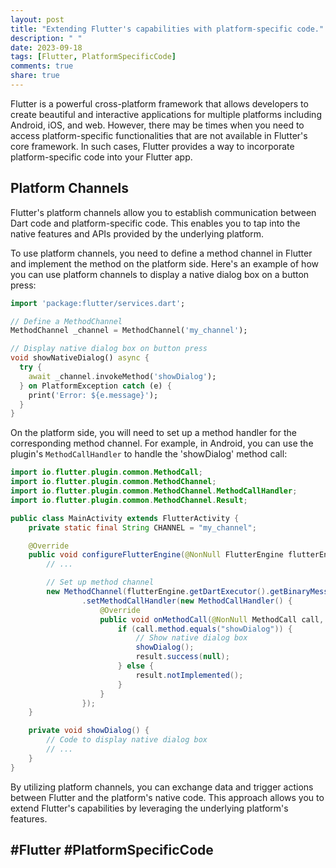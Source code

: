 ```yaml
---
layout: post
title: "Extending Flutter's capabilities with platform-specific code."
description: " "
date: 2023-09-18
tags: [Flutter, PlatformSpecificCode]
comments: true
share: true
---
```


Flutter is a powerful cross-platform framework that allows developers to create beautiful and interactive applications for multiple platforms including Android, iOS, and web. However, there may be times when you need to access platform-specific functionalities that are not available in Flutter's core framework. In such cases, Flutter provides a way to incorporate platform-specific code into your Flutter app.

## Platform Channels

Flutter's platform channels allow you to establish communication between Dart code and platform-specific code. This enables you to tap into the native features and APIs provided by the underlying platform.

To use platform channels, you need to define a method channel in Flutter and implement the method on the platform side. Here's an example of how you can use platform channels to display a native dialog box on a button press:

```dart
import 'package:flutter/services.dart';

// Define a MethodChannel
MethodChannel _channel = MethodChannel('my_channel');

// Display native dialog box on button press
void showNativeDialog() async {
  try {
    await _channel.invokeMethod('showDialog');
  } on PlatformException catch (e) {
    print('Error: ${e.message}');
  }
}
```

On the platform side, you will need to set up a method handler for the corresponding method channel. For example, in Android, you can use the plugin's `MethodCallHandler` to handle the 'showDialog' method call:

```java
import io.flutter.plugin.common.MethodCall;
import io.flutter.plugin.common.MethodChannel;
import io.flutter.plugin.common.MethodChannel.MethodCallHandler;
import io.flutter.plugin.common.MethodChannel.Result;

public class MainActivity extends FlutterActivity {
    private static final String CHANNEL = "my_channel";

    @Override
    public void configureFlutterEngine(@NonNull FlutterEngine flutterEngine) {
        // ...

        // Set up method channel
        new MethodChannel(flutterEngine.getDartExecutor().getBinaryMessenger(), CHANNEL)
                .setMethodCallHandler(new MethodCallHandler() {
                    @Override
                    public void onMethodCall(@NonNull MethodCall call, @NonNull Result result) {
                        if (call.method.equals("showDialog")) {
                            // Show native dialog box
                            showDialog();
                            result.success(null);
                        } else {
                            result.notImplemented();
                        }
                    }
                });
    }

    private void showDialog() {
        // Code to display native dialog box
        // ...
    }
}
```

By utilizing platform channels, you can exchange data and trigger actions between Flutter and the platform's native code. This approach allows you to extend Flutter's capabilities by leveraging the underlying platform's features.

## #Flutter #PlatformSpecificCode
